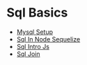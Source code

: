 # Sql Basics

- [Mysql Setup](mysql-setup/README.md)
- [Sql In Node  Sequelize](sql-in-node--sequelize/README.md)
- [Sql Intro  Js ](sql-intro--js-/README.md)
- [Sql Join](sql-join/README.md)